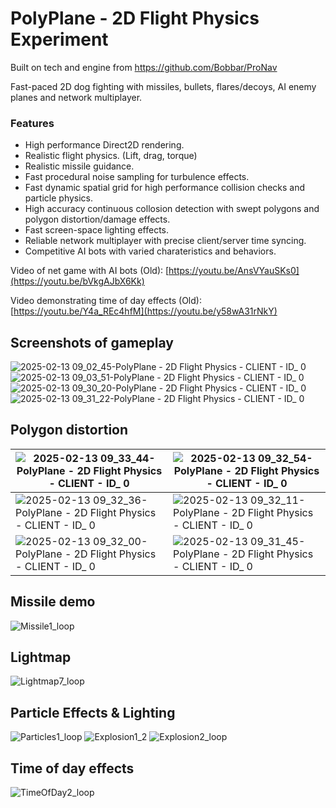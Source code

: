 # PolyPlane - 2D Flight Physics Experiment

Built on tech and engine from https://github.com/Bobbar/ProNav

Fast-paced 2D dog fighting with missiles, bullets, flares/decoys, AI enemy planes and network multiplayer.

### Features
- High performance Direct2D rendering.
- Realistic flight physics. (Lift, drag, torque)
- Realistic missile guidance.
- Fast procedural noise sampling for turbulence effects.
- Fast dynamic spatial grid for high performance collision checks and particle physics.
- High accuracy continuous collosion detection with swept polygons and polygon distortion/damage effects.
- Fast screen-space lighting effects.
- Reliable network multiplayer with precise client/server time syncing.
- Competitive AI bots with varied charateristics and behaviors.

Video of net game with AI bots (Old):
[https://youtu.be/AnsVYauSKs0](https://youtu.be/bVkgAJbX6Kk)

Video demonstrating time of day effects (Old):
[https://youtu.be/Y4a_REc4hfM](https://youtu.be/y58wA31rNkY)

## Screenshots of gameplay
![2025-02-13 09_02_45-PolyPlane - 2D Flight Physics - CLIENT - ID_ 0](https://github.com/user-attachments/assets/e8155c80-101b-41da-b7f1-2e0e74de283c)
![2025-02-13 09_03_51-PolyPlane - 2D Flight Physics - CLIENT - ID_ 0](https://github.com/user-attachments/assets/438362c2-2fce-4031-b26e-8b70ff6d5137)
![2025-02-13 09_30_20-PolyPlane - 2D Flight Physics - CLIENT - ID_ 0](https://github.com/user-attachments/assets/11f54a5a-5cdb-4d1d-83e9-a21574ffc1d3)
![2025-02-13 09_31_22-PolyPlane - 2D Flight Physics - CLIENT - ID_ 0](https://github.com/user-attachments/assets/9bda7003-324d-4da3-b45c-1bb32aa6a8e3)

## Polygon distortion
| ![2025-02-13 09_33_44-PolyPlane - 2D Flight Physics - CLIENT - ID_ 0](https://github.com/user-attachments/assets/07f76fff-d10e-4610-9634-c94f55187437) | ![2025-02-13 09_32_54-PolyPlane - 2D Flight Physics - CLIENT - ID_ 0](https://github.com/user-attachments/assets/e300f5bc-6497-42ff-9ab2-20868202eece) |
| --------------------------------------- | --------------------------------------- |
| ![2025-02-13 09_32_36-PolyPlane - 2D Flight Physics - CLIENT - ID_ 0](https://github.com/user-attachments/assets/60904b93-2e0b-4733-a0ab-d39f576d231a) |  ![2025-02-13 09_32_11-PolyPlane - 2D Flight Physics - CLIENT - ID_ 0](https://github.com/user-attachments/assets/57551a59-c92e-4043-8080-1933c1b7b4b5)
![2025-02-13 09_32_00-PolyPlane - 2D Flight Physics - CLIENT - ID_ 0](https://github.com/user-attachments/assets/bdc7774a-3214-46cd-a648-364e022b301a) | ![2025-02-13 09_31_45-PolyPlane - 2D Flight Physics - CLIENT - ID_ 0](https://github.com/user-attachments/assets/a3690958-72a1-480e-a117-27e7d3a96def)

## Missile demo
![Missile1_loop](https://github.com/user-attachments/assets/695c4d3f-f229-40b8-a3ab-f5ebc9979e0c)

## Lightmap
![Lightmap7_loop](https://github.com/user-attachments/assets/3addfae9-cdb9-494a-9e51-c44d59289642)

## Particle Effects & Lighting
![Particles1_loop](https://github.com/user-attachments/assets/c83d7966-8beb-4da1-894a-b1f134e262d3)
![Explosion1_2](https://github.com/user-attachments/assets/a7c75200-ea0b-4af0-80ef-f6f156fa3699)
![Explosion2_loop](https://github.com/user-attachments/assets/e6304286-c48e-4f7b-844c-9a0a559d0014)

## Time of day effects
![TimeOfDay2_loop](https://github.com/user-attachments/assets/4d4bb7a3-8f89-42ad-8594-9247f03be7a4)


